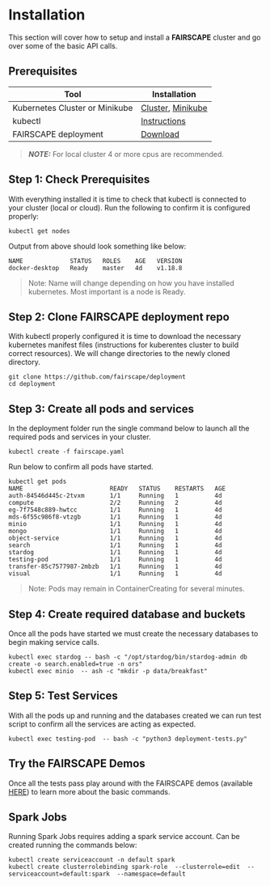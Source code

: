 # Installation

This section will cover how to setup and install a **FAIRSCAPE** cluster and go over some of the basic API calls.  

## Prerequisites

Tool | Installation
--------- | -------
Kubernetes Cluster or Minikube | [Cluster](https://cloud.google.com/kubernetes-engine/docs/how-to/creating-a-zonal-cluster), [Minikube](https://minikube.sigs.k8s.io/docs/start/)
kubectl | [Instructions](https://kubernetes.io/docs/tasks/tools/install-kubectl/)
FAIRSCAPE deployment | [Download](https://github.com/fairscape/deployment)

> **_NOTE:_**  For local cluster 4 or more cpus are recommended.

## Step 1: Check Prerequisites

With everything installed it is time to check that kubectl is connected to your cluster (local or cloud). Run the following to confirm it is configured properly:

```shell
kubectl get nodes
```

Output from above should look something like below:
```shell
NAME             STATUS   ROLES    AGE   VERSION
docker-desktop   Ready    master   4d    v1.18.8
```
> Note: Name will change depending on how you have installed kubernetes. Most important is a node is Ready.

## Step 2: Clone FAIRSCAPE deployment repo

With kubectl properly configured it is time to download the necessary kubernetes manifest files (instructions for kuberentes cluster to build correct resources). We will change directories to the newly cloned directory.   

```shell
git clone https://github.com/fairscape/deployment
cd deployment
```

## Step 3: Create all pods and services

In the deployment folder run the single command below to launch all the required pods and services in your cluster.

```shell
kubectl create -f fairscape.yaml
```

Run below to confirm all pods have started.
```shell
kubectl get pods
NAME                        READY   STATUS    RESTARTS   AGE
auth-84546d445c-2tvxm       1/1     Running   1          4d
compute                     2/2     Running   2          4d
eg-7f7548c889-hwtcc         1/1     Running   1          4d
mds-6f55c986f8-vtzgb        1/1     Running   1          4d
minio                       1/1     Running   1          4d
mongo                       1/1     Running   1          4d
object-service              1/1     Running   1          4d
search                      1/1     Running   1          4d
stardog                     1/1     Running   1          4d
testing-pod                 1/1     Running   1          4d
transfer-85c7577987-2mbzb   1/1     Running   1          4d
visual                      1/1     Running   1          4d
```
> Note: Pods may remain in ContainerCreating for several minutes.

## Step 4: Create required database and buckets

Once all the pods have started we must create the necessary databases to begin making service calls.

```shell
kubectl exec stardog -- bash -c "/opt/stardog/bin/stardog-admin db create -o search.enabled=true -n ors"
kubectl exec minio  -- ash -c "mkdir -p data/breakfast"
```

## Step 5: Test Services

With all the pods up and running and the databases created we can run test script to confirm all the services are acting as expected.

```shell
kubectl exec testing-pod  -- bash -c "python3 deployment-tests.py"
```

## Try the FAIRSCAPE Demos

Once all the tests pass play around with the FAIRSCAPE demos (available [HERE](https://github.com/fairscape/demo)) to learn more about the basic commands.


## Spark Jobs

Running Spark Jobs requires adding a spark service account. Can be created running the commands below:

```shell
kubectl create serviceaccount -n default spark
kubectl create clusterrolebinding spark-role  --clusterrole=edit  --serviceaccount=default:spark  --namespace=default
```
